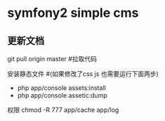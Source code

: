 symfony2  simple cms
===========


更新文档
----------------------
git pull origin master #拉取代码

安装静态文件  #(如果修改了css  js 也需要运行下面两步)

- php app/console assets:install
- php app/console  assetic:dump

权限
chmod -R 777 app/cache app/log  